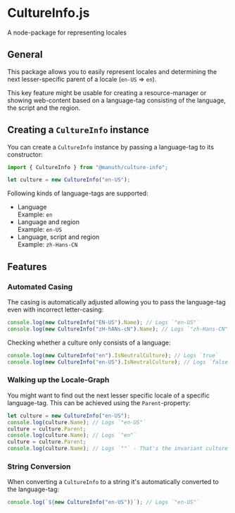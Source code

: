 # CultureInfo.js
A node-package for representing locales

## General
This package allows you to easily represent locales and determining the next lesser-specific parent of a locale (`en-US` => `en`).

This key feature might be usable for creating a resource-manager or showing web-content based on a language-tag consisting of the language, the script and the region.

## Creating a `CultureInfo` instance
You can create a `CultureInfo` instance by passing a language-tag to its constructor:

```ts
import { CultureInfo } from "@manuth/culture-info";

let culture = new CultureInfo("en-US");
```

Following kinds of language-tags are supported:
  - Language  
    Example: `en`
  - Language and region  
    Example: `en-US`
  - Language, script and region  
    Example: `zh-Hans-CN`

## Features
### Automated Casing
The casing is automatically adjusted allowing you to pass the language-tag even with incorrect letter-casing:

```ts
console.log(new CultureInfo("EN-US").Name); // Logs `"en-US"`
console.log(new CultureInfo("zH-hANs-cN").Name); // Logs `"zh-Hans-CN"`
```

Checking whether a culture only consists of a language:
```ts
console.log(new CultureInfo("en").IsNeutralCulture); // Logs `true`
console.log(new CultureInfo("en-US").IsNeutralCulture); // Logs `false`
```

### Walking up the Locale-Graph
You might want to find out the next lesser specific locale of a specific language-tag.
This can be achieved using the `Parent`-property:

```ts
let culture = new CultureInfo("en-US");
console.log(culture.Name); // Logs `"en-US"`
culture = culture.Parent;
console.log(culture.Name); // Logs `"en"`
culture = culture.Parent;
console.log(culture.Name); // Logs `""` - That's the invariant culture
```

### String Conversion
When converting a `CultureInfo` to a string it's automatically converted to the language-tag:

```ts
console.log(`${new CultureInfo("en-US")}`); // Logs `"en-US"`
```
